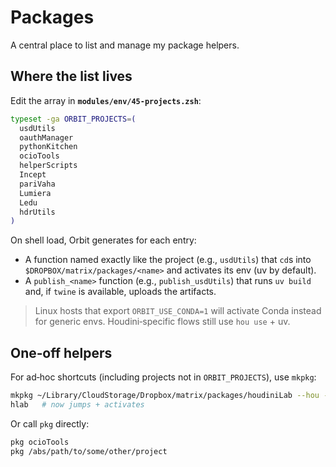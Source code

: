 # Packages

A central place to list and manage my package helpers.

## Where the list lives

Edit the array in **`modules/env/45-projects.zsh`**:

```zsh
typeset -ga ORBIT_PROJECTS=(
  usdUtils
  oauthManager
  pythonKitchen
  ocioTools
  helperScripts
  Incept
  pariVaha
  Lumiera
  Ledu
  hdrUtils
)
```

On shell load, Orbit generates for each entry:

- A function named exactly like the project (e.g., `usdUtils`) that `cd`s into `$DROPBOX/matrix/packages/<name>` and activates its env (uv by default).
- A `publish_<name>` function (e.g., `publish_usdUtils`) that runs `uv build` and, if `twine` is available, uploads the artifacts.

> Linux hosts that export `ORBIT_USE_CONDA=1` will activate Conda instead for generic envs. Houdini‑specific flows still use `hou use` + uv.

## One‑off helpers

For ad‑hoc shortcuts (including projects not in `ORBIT_PROJECTS`), use `mkpkg`:

```zsh
mkpkg ~/Library/CloudStorage/Dropbox/matrix/packages/houdiniLab --hou --alias hlab
hlab   # now jumps + activates
```

Or call `pkg` directly:

```zsh
pkg ocioTools
pkg /abs/path/to/some/other/project
```
